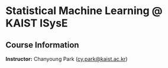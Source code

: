 # Statistical Machine Learning @ KAIST ISysE

## Course Information
**Instructor:** Chanyoung Park (cy.park@kaist.ac.kr)  


